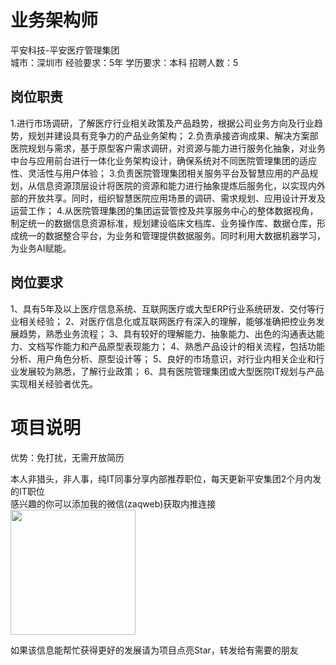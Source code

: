 # 业务架构师
平安科技-平安医疗管理集团  
城市：深圳市 经验要求：5年 学历要求：本科  招聘人数：5

## 岗位职责
1.进行市场调研，了解医疗行业相关政策及产品趋势，根据公司业务方向及行业趋势，规划并建设具有竞争力的产品业务架构；
 2.负责承接咨询成果、解决方案部医院规划与需求，基于原型客户需求调研，对资源与能力进行服务化抽象，对业务中台与应用前台进行一体化业务架构设计，确保系统对不同医院管理集团的适应性、灵活性与用户体验；
 3.负责医院管理集团相关服务平台及智慧应用的产品规划，从信息资源顶层设计将医院的资源和能力进行抽象提炼后服务化，以实现内外部的开放共享。同时，组织智慧医院应用场景的调研、需求规划、应用设计开发及运营工作；
 4.从医院管理集团的集团运营管控及共享服务中心的整体数据视角，制定统一的数据信息资源标准，规划建设临床文档库、业务操作库、数据仓库，形成统一的数据整合平台，为业务和管理提供数据服务。同时利用大数据机器学习，为业务AI赋能。

## 岗位要求
1、具有5年及以上医疗信息系统、互联网医疗或大型ERP行业系统研发、交付等行业相关经验；
 2、对医疗信息化或互联网医疗有深入的理解，能够准确把控业务发展趋势，熟悉业务流程；
 3、具有较好的理解能力、抽象能力、出色的沟通表达能力、文档写作能力和产品原型表现能力；
 4、熟悉产品设计的相关流程，包括功能分析、用户角色分析、原型设计等；
 5、良好的市场意识，对行业内相关企业和行业发展较为熟悉，了解行业政策；
 6、具有医院管理集团或大型医院IT规划与产品实现相关经验者优先。

# 项目说明

优势：免打扰，无需开放简历

本人非猎头，非人事，纯IT同事分享内部推荐职位，每天更新平安集团2个月内发的IT职位  
感兴趣的你可以添加我的微信(zaqweb)获取内推连接  
<img src="https://github.com/zaqweb/PA-IT-JOBS/blob/master/WechatICode.jpeg"  height="200" width="200">

如果该信息能帮忙获得更好的发展请为项目点亮Star，转发给有需要的朋友




